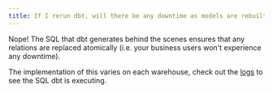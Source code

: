 ```yaml
---
title: If I rerun dbt, will there be any downtime as models are rebuilt?
---
```

Nope! The SQL that dbt generates behind the scenes ensures that any relations are replaced atomically (i.e. your business users won't experience any downtime).

The implementation of this varies on each warehouse, check out the [logs](faqs/checking-logs.md) to see the SQL dbt is executing.
